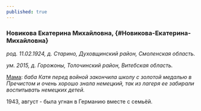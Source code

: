```yaml
---
published: true
---
```


### Новикова Екатерина Михайловна,  {#Новикова-Екатерина-Михайловна}

_род. 11.02.1924, д. Старино, Духовщинский район, Смоленская область._

_ум. 2015, д. Горожоны, Толочинский район, Витебская область._

<a class="continue-reading" href="#Новикова-Светлана-Александровна">Мама</a>: <i>баба Катя перед войной закончила школу с золотой медалью в Пречистом и очень хорошо знала немецкий, так из лагеря ее забирали воспитывать немецких детей.</i>

1943, август - была угнан в Германию вместе с семьёй. 
        

        
